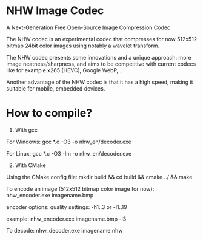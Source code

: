 NHW Image Codec
============

A Next-Generation Free Open-Source Image Compression Codec

The NHW codec is an experimental codec that compresses for now 512x512 bitmap 24bit color images using notably a wavelet transform.

The NHW codec presents some innovations and a unique approach: more image neatness/sharpness, and aims to be competitive with current codecs like for example x265 (HEVC), Google WebP,...

Another advantage of the NHW codec is that it has a high speed, making it suitable for mobile, embedded devices.


How to compile?
============

1) With gcc

For Windows: gcc *.c -O3 -o nhw_en/decoder.exe

For Linux: gcc *.c -O3 -lm -o nhw_en/decoder.exe

2) With CMake

Using the CMake config file: mkdir build && cd build && cmake ../ && make



To encode an image (512x512 bitmap color image for now): nhw_encoder.exe imagename.bmp

encoder options: quality settings: -h1..3 or -l1..19

example: nhw_encoder.exe imagename.bmp -l3
                 
To decode: nhw_decoder.exe imagename.nhw
